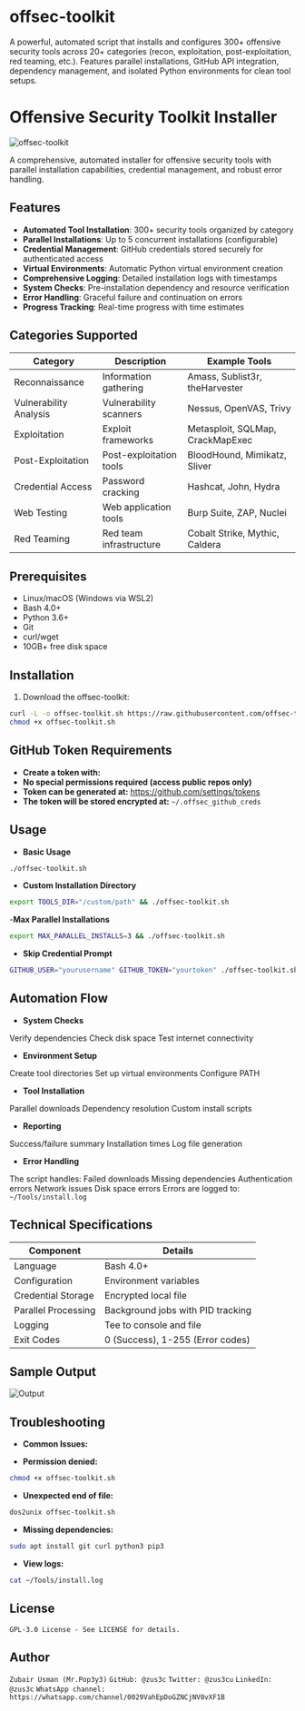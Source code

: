 # offsec-toolkit
A powerful, automated script that installs and configures 300+ offensive security tools across 20+ categories (recon, exploitation, post-exploitation, red teaming, etc.). Features parallel installations, GitHub API integration, dependency management, and isolated Python environments for clean tool setups.

# Offensive Security Toolkit Installer

![offsec-toolkit](https://github.com/user-attachments/assets/027e7457-0a5e-4cab-bf20-444d402f454f)

A comprehensive, automated installer for offensive security tools with parallel installation capabilities, credential management, and robust error handling.

## Features

- **Automated Tool Installation**: 300+ security tools organized by category
- **Parallel Installations**: Up to 5 concurrent installations (configurable)
- **Credential Management**: GitHub credentials stored securely for authenticated access
- **Virtual Environments**: Automatic Python virtual environment creation
- **Comprehensive Logging**: Detailed installation logs with timestamps
- **System Checks**: Pre-installation dependency and resource verification
- **Error Handling**: Graceful failure and continuation on errors
- **Progress Tracking**: Real-time progress with time estimates

## Categories Supported

| Category              |  Description                          | Example Tools                     |
|-----------------------|--------------------------------------|-----------------------------------|
| Reconnaissance        | Information gathering                | Amass, Sublist3r, theHarvester    |
| Vulnerability Analysis| Vulnerability scanners               | Nessus, OpenVAS, Trivy            |
| Exploitation          | Exploit frameworks                   | Metasploit, SQLMap, CrackMapExec  |
| Post-Exploitation     | Post-exploitation tools              | BloodHound, Mimikatz, Sliver      |
| Credential Access     | Password cracking                    | Hashcat, John, Hydra              |
| Web Testing           | Web application tools                | Burp Suite, ZAP, Nuclei           |
| Red Teaming           | Red team infrastructure              | Cobalt Strike, Mythic, Caldera    |

## Prerequisites

- Linux/macOS (Windows via WSL2)
- Bash 4.0+
- Python 3.6+
- Git
- curl/wget
- 10GB+ free disk space

## Installation

1. Download the offsec-toolkit:
```bash
curl -L -o offsec-toolkit.sh https://raw.githubusercontent.com/offsec-toolkit/offsec-toolkit.sh
chmod +x offsec-toolkit.sh
```
## GitHub Token Requirements

- **Create a token with:**
- **No special permissions required (access public repos only)**
- **Token can be generated at:** https://github.com/settings/tokens
- **The token will be stored encrypted at:** `~/.offsec_github_creds`

## Usage

- **Basic Usage**
```bash
./offsec-toolkit.sh
```

- **Custom Installation Directory**

```bash
export TOOLS_DIR="/custom/path" && ./offsec-toolkit.sh
```

-**Max Parallel Installations**

```bash
export MAX_PARALLEL_INSTALLS=3 && ./offsec-toolkit.sh
```

- **Skip Credential Prompt**

```bash
GITHUB_USER="yourusername" GITHUB_TOKEN="yourtoken" ./offsec-toolkit.sh
```

## Automation Flow
- **System Checks**

Verify dependencies
Check disk space
Test internet connectivity

- **Environment Setup**

Create tool directories
Set up virtual environments
Configure PATH

- **Tool Installation**

Parallel downloads
Dependency resolution
Custom install scripts

- **Reporting**

Success/failure summary
Installation times
Log file generation

- **Error Handling**

The script handles:
Failed downloads
Missing dependencies
Authentication errors
Network issues
Disk space errors
Errors are logged to: `~/Tools/install.log`

## Technical Specifications
|Component	            |Details
|-----------------------|--------------------------------------|
|Language	            |Bash 4.0+
|Configuration	        |Environment variables
|Credential Storage	    |Encrypted local file
|Parallel Processing	|Background jobs with PID tracking
|Logging	            |Tee to console and file
|Exit Codes	            |0 (Success), 1-255 (Error codes)

## Sample Output

![Output](https://github.com/user-attachments/assets/281ab6f6-0f33-4014-9fb5-e7f3fa8d7dc5)

## Troubleshooting

- **Common Issues:**

- **Permission denied:**

```bash
chmod +x offsec-toolkit.sh
```

- **Unexpected end of file:**

```bash
dos2unix offsec-toolkit.sh
```

- **Missing dependencies:**

```bash
sudo apt install git curl python3 pip3
```

- **View logs:**

```bash
cat ~/Tools/install.log
```

## License
`GPL-3.0 License - See LICENSE for details.`

## Author
`Zubair Usman (Mr.Pop3y3)`
`GitHub: @zus3c`
`Twitter: @zus3cu`
`LinkedIn: @zus3c`
`WhatsApp channel: https://whatsapp.com/channel/0029VahEpDoGZNCjNV0vXF1B`
